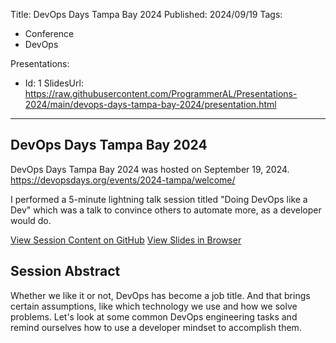 Title: DevOps Days Tampa Bay 2024
Published: 2024/09/19
Tags:

- Conference
- DevOps

Presentations:
- Id: 1
  SlidesUrl: https://raw.githubusercontent.com/ProgrammerAL/Presentations-2024/main/devops-days-tampa-bay-2024/presentation.html


---

## DevOps Days Tampa Bay 2024

DevOps Days Tampa Bay 2024 was hosted on September 19, 2024. https://devopsdays.org/events/2024-tampa/welcome/

I performed a 5-minute lightning talk session titled "Doing DevOps like a Dev" which was a talk to convince others to automate more, as a developer would do.

<div class="post-multiple-links-div">
  <a class="post-session-content-link" target="_blank" href="https://github.com/ProgrammerAL/Presentations-2024/tree/main/devops-days-tampa-bay-2024">View Session Content on GitHub</a>
  <a class="post-view-session-content-link" href="/posts/20240919-Presentation-DevOpsDaysTampaBay2024/slides/1">View Slides in Browser</a>
</div>

## Session Abstract

Whether we like it or not, DevOps has become a job title. And that brings certain assumptions, like which technology we use and how we solve problems. Let's look at some common DevOps engineering tasks and remind ourselves how to use a developer mindset to accomplish them.

